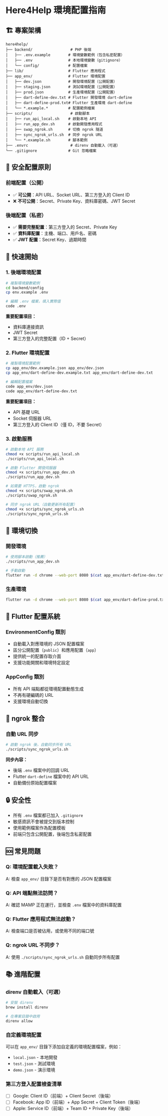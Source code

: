 # Here4Help 環境配置指南

## 🏗️ 專案架構

```
here4help/
├── backend/                 # PHP 後端
│   ├── .env.example        # 環境變數範例（包含私密配置）
│   ├── .env                # 本地環境變數（gitignore）
│   └── config/             # 配置檔案
├── lib/                    # Flutter 應用程式
├── app_env/                # Flutter 環境配置
│   ├── dev.json            # 開發環境配置（公開配置）
│   ├── staging.json        # 測試環境配置（公開配置）
│   ├── prod.json           # 生產環境配置（公開配置）
│   ├── dart-define-dev.txt # Flutter 開發環境 dart-define
│   ├── dart-define-prod.txt# Flutter 生產環境 dart-define
│   └── *.example.*         # 配置範例檔案
├── scripts/                 # 啟動腳本
│   ├── run_api_local.sh    # 啟動本地 API
│   ├── run_app_dev.sh      # 啟動開發應用程式
│   ├── swap_ngrok.sh       # 切換 ngrok 隧道
│   ├── sync_ngrok_urls.sh  # 同步 ngrok URL
│   └── *.example.sh        # 腳本範例
├── .envrc                   # direnv 自動載入（可選）
└── .gitignore              # Git 忽略檔案
```

## 🔐 安全配置原則

### **前端配置（公開）**
- ✅ **可公開**：API URL、Socket URL、第三方登入的 Client ID
- ❌ **不可公開**：Secret、Private Key、資料庫密碼、JWT Secret

### **後端配置（私密）**
- ✅ **需要完整配置**：第三方登入的 Secret、Private Key
- ✅ **資料庫配置**：主機、端口、用戶名、密碼
- ✅ **JWT 配置**：Secret Key、過期時間

## 🚀 快速開始

### 1. 後端環境配置

```bash
# 複製環境變數範例
cd backend/config
cp env.example .env

# 編輯 .env 檔案，填入實際值
code .env
```

**重要配置項目：**
- 資料庫連接資訊
- JWT Secret
- 第三方登入的完整配置（ID + Secret）

### 2. Flutter 環境配置

```bash
# 複製環境配置範例
cp app_env/dev.example.json app_env/dev.json
cp app_env/dart-define-dev.example.txt app_env/dart-define-dev.txt

# 編輯配置檔案
code app_env/dev.json
code app_env/dart-define-dev.txt
```

**重要配置項目：**
- API 基礎 URL
- Socket 伺服器 URL
- 第三方登入的 Client ID（僅 ID，不要 Secret）

### 3. 啟動服務

```bash
# 啟動本地 API 服務
chmod +x scripts/run_api_local.sh
./scripts/run_api_local.sh

# 啟動 Flutter 開發伺服器
chmod +x scripts/run_app_dev.sh
./scripts/run_app_dev.sh

# 如需要 HTTPS，啟動 ngrok
chmod +x scripts/swap_ngrok.sh
./scripts/swap_ngrok.sh

# 同步 ngrok URL（自動更新所有配置）
chmod +x scripts/sync_ngrok_urls.sh
./scripts/sync_ngrok_urls.sh
```

## 🔧 環境切換

### 開發環境
```bash
# 使用腳本啟動（推薦）
./scripts/run_app_dev.sh

# 手動啟動
flutter run -d chrome --web-port 8080 $(cat app_env/dart-define-dev.txt | tr '\n' ' ')
```

### 生產環境
```bash
flutter run -d chrome --web-port 8080 $(cat app_env/dart-define-prod.txt | tr '\n' ' ')
```

## 📱 Flutter 配置系統

### EnvironmentConfig 類別
- 自動載入對應環境的 JSON 配置檔案
- 區分公開配置（`public`）和應用配置（`app`）
- 提供統一的配置存取介面
- 支援功能開關和環境特定設定

### AppConfig 類別
- 所有 API 端點都從環境配置動態生成
- 不再有硬編碼的 URL
- 支援環境自動切換

## 🔄 ngrok 整合

### 自動 URL 同步
```bash
# 啟動 ngrok 後，自動同步所有 URL
./scripts/sync_ngrok_urls.sh
```

**同步內容：**
- 後端 `.env` 檔案中的回調 URL
- Flutter `dart-define` 檔案中的 API URL
- 自動備份原始配置檔案

## 🔒 安全性

- 所有 `.env` 檔案都已加入 `.gitignore`
- 敏感資訊不會被提交到版本控制
- 使用範例檔案作為配置模板
- 前端只包含公開配置，後端包含私密配置

## 🆘 常見問題

### Q: 環境配置載入失敗？
A: 檢查 `app_env/` 目錄下是否有對應的 JSON 配置檔案

### Q: API 端點無法訪問？
A: 確認 MAMP 正在運行，並檢查 `.env` 檔案中的資料庫配置

### Q: Flutter 應用程式無法啟動？
A: 檢查端口是否被佔用，或使用不同的端口號

### Q: ngrok URL 不同步？
A: 使用 `./scripts/sync_ngrok_urls.sh` 自動同步所有配置

## 📚 進階配置

### direnv 自動載入（可選）
```bash
# 安裝 direnv
brew install direnv

# 在專案目錄中啟用
direnv allow
```

### 自定義環境配置
可以在 `app_env/` 目錄下添加自定義的環境配置檔案，例如：
- `local.json` - 本地開發
- `test.json` - 測試環境
- `demo.json` - 演示環境

### 第三方登入配置檢查清單
- [ ] Google: Client ID（前端）+ Client Secret（後端）
- [ ] Facebook: App ID（前端）+ App Secret + Client Token（後端）
- [ ] Apple: Service ID（前端）+ Team ID + Private Key（後端）
